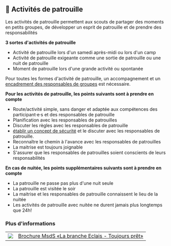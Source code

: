 🚩 Activités de patrouille
--------------------------
Les activités de patrouille permettent aux scouts de partager des moments en petits groupes, de développer un esprit de patrouille et de prendre des responsabilités

**3 sortes d'activités de patrouille**

- Activité de patrouille lors d'un samedi après-midi ou lors d'un camp
- Activité de patrouille exigeante comme une sortie de patrouille ou une nuit de patrouille
- Moment de patrouille lors d'une grande activité ou spontanée

Pour toutes les formes d'activité de patrouille, un accompagnement et un [encadrement des responsables de groupes](/fr/article/14) est nécessaire. 

**Pour les activités de patrouille, les points suivants sont à prendre en compte**

- Route/activité simple, sans danger et adaptée aux compétences des participant·e·s et des responsables de patrouille
- Planification avec les responsables de patrouilles
- Discuter les règles avec les responsables de patrouille
- [établir un concept de sécurité](/fr/article/08) et le discuter avec les responsables de patrouille.
- Reconnaître le chemin à l'avance avec les responsables de patrouilles
- La maitrise est toujours joignable
- S'assurer que les responsables de patrouilles soient conscients de leurs responsabilités 

**En cas de nuitée, les points supplémentaires suivants sont à prendre en compte**

- La patrouille ne passe pas plus d'une nuit seule
- La patrouille est visitée le soir
- La maitrise et les responsables de patrouille connaissent le lieu de la nuitée
- Les activités de patrouille avec nuitée ne durent jamais plus longtemps que 24h!

### Plus d'informations
| | |
|---|---|
| [![](images/piktos/6_Stufen.png)][1] | [Brochure MsdS «La branche Eclais - Toujours prêt»][1] |

[1]: https://issuu.com/pbs-msds-mss/docs/2134.01.fr_cudesch_pfadistufenbrosc